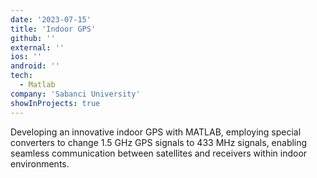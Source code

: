```yaml
---
date: '2023-07-15'
title: 'Indoor GPS'
github: ''
external: ''
ios: ''
android: ''
tech:
  - Matlab
company: 'Sabanci University'
showInProjects: true
---
```


Developing an innovative indoor GPS with MATLAB, employing special converters to change 1.5 GHz GPS signals to 433 MHz signals, enabling seamless communication between satellites and receivers within indoor environments.
